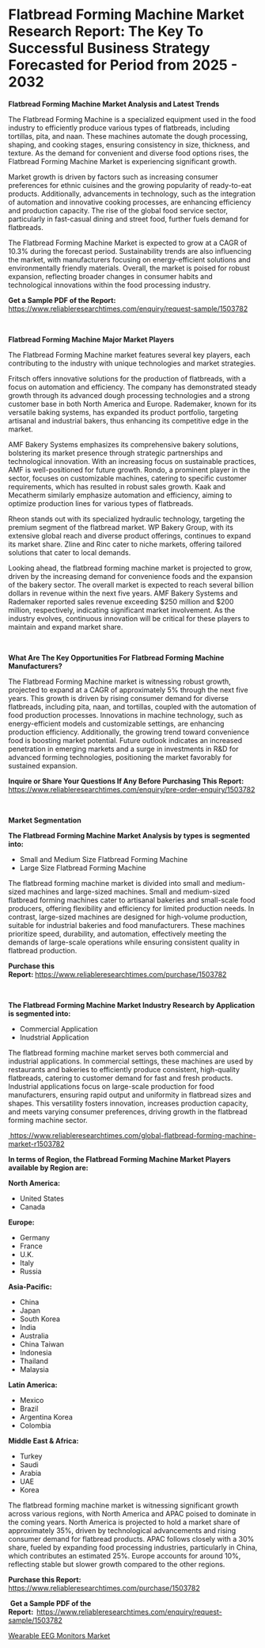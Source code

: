 <p><h1>Flatbread Forming Machine Market Research Report: The Key To Successful Business Strategy Forecasted for Period from 2025 - 2032</h1></p><p><strong>Flatbread Forming Machine Market Analysis and Latest Trends</strong></p>
<p><p>The Flatbread Forming Machine is a specialized equipment used in the food industry to efficiently produce various types of flatbreads, including tortillas, pita, and naan. These machines automate the dough processing, shaping, and cooking stages, ensuring consistency in size, thickness, and texture. As the demand for convenient and diverse food options rises, the Flatbread Forming Machine Market is experiencing significant growth.</p><p>Market growth is driven by factors such as increasing consumer preferences for ethnic cuisines and the growing popularity of ready-to-eat products. Additionally, advancements in technology, such as the integration of automation and innovative cooking processes, are enhancing efficiency and production capacity. The rise of the global food service sector, particularly in fast-casual dining and street food, further fuels demand for flatbreads.</p><p>The Flatbread Forming Machine Market is expected to grow at a CAGR of 10.3% during the forecast period. Sustainability trends are also influencing the market, with manufacturers focusing on energy-efficient solutions and environmentally friendly materials. Overall, the market is poised for robust expansion, reflecting broader changes in consumer habits and technological innovations within the food processing industry.</p></p>
<p><strong>Get a Sample PDF of the Report:&nbsp;</strong> <a href="https://www.reliableresearchtimes.com/enquiry/request-sample/1503782?utm_campaign=2934&utm_medium=2&utm_source=Github&utm_content=ia&utm_term=23032025&utm_id=flatbread-forming-machine">https://www.reliableresearchtimes.com/enquiry/request-sample/1503782</a></p>
<p>&nbsp;</p>
<p><strong>Flatbread Forming Machine Major Market Players</strong></p>
<p><p>The Flatbread Forming Machine market features several key players, each contributing to the industry with unique technologies and market strategies. </p><p>Fritsch offers innovative solutions for the production of flatbreads, with a focus on automation and efficiency. The company has demonstrated steady growth through its advanced dough processing technologies and a strong customer base in both North America and Europe. Rademaker, known for its versatile baking systems, has expanded its product portfolio, targeting artisanal and industrial bakers, thus enhancing its competitive edge in the market.</p><p>AMF Bakery Systems emphasizes its comprehensive bakery solutions, bolstering its market presence through strategic partnerships and technological innovation. With an increasing focus on sustainable practices, AMF is well-positioned for future growth. Rondo, a prominent player in the sector, focuses on customizable machines, catering to specific customer requirements, which has resulted in robust sales growth. Kaak and Mecatherm similarly emphasize automation and efficiency, aiming to optimize production lines for various types of flatbreads.</p><p>Rheon stands out with its specialized hydraulic technology, targeting the premium segment of the flatbread market. WP Bakery Group, with its extensive global reach and diverse product offerings, continues to expand its market share. Zline and Rinc cater to niche markets, offering tailored solutions that cater to local demands.</p><p>Looking ahead, the flatbread forming machine market is projected to grow, driven by the increasing demand for convenience foods and the expansion of the bakery sector. The overall market is expected to reach several billion dollars in revenue within the next five years. AMF Bakery Systems and Rademaker reported sales revenue exceeding $250 million and $200 million, respectively, indicating significant market involvement. As the industry evolves, continuous innovation will be critical for these players to maintain and expand market share.</p></p>
<p>&nbsp;</p>
<p><strong>What Are The Key Opportunities For Flatbread Forming Machine Manufacturers?</strong></p>
<p><p>The Flatbread Forming Machine market is witnessing robust growth, projected to expand at a CAGR of approximately 5% through the next five years. This growth is driven by rising consumer demand for diverse flatbreads, including pita, naan, and tortillas, coupled with the automation of food production processes. Innovations in machine technology, such as energy-efficient models and customizable settings, are enhancing production efficiency. Additionally, the growing trend toward convenience food is boosting market potential. Future outlook indicates an increased penetration in emerging markets and a surge in investments in R&D for advanced forming technologies, positioning the market favorably for sustained expansion.</p></p>
<p><strong>Inquire or Share Your Questions If Any Before Purchasing This Report:</strong> <a href="https://www.reliableresearchtimes.com/enquiry/pre-order-enquiry/1503782?utm_campaign=2934&utm_medium=2&utm_source=Github&utm_content=ia&utm_term=23032025&utm_id=flatbread-forming-machine">https://www.reliableresearchtimes.com/enquiry/pre-order-enquiry/1503782</a></p>
<p>&nbsp;</p>
<p><strong>Market Segmentation</strong></p>
<p><strong>The Flatbread Forming Machine Market Analysis by types is segmented into:</strong></p>
<p><ul><li>Small and Medium Size Flatbread Forming Machine</li><li>Large Size Flatbread Forming Machine</li></ul></p>
<p><p>The flatbread forming machine market is divided into small and medium-sized machines and large-sized machines. Small and medium-sized flatbread forming machines cater to artisanal bakeries and small-scale food producers, offering flexibility and efficiency for limited production needs. In contrast, large-sized machines are designed for high-volume production, suitable for industrial bakeries and food manufacturers. These machines prioritize speed, durability, and automation, effectively meeting the demands of large-scale operations while ensuring consistent quality in flatbread production.</p></p>
<p><strong>Purchase this Report:&nbsp;</strong><a href="https://www.reliableresearchtimes.com/purchase/1503782?utm_campaign=2934&utm_medium=2&utm_source=Github&utm_content=ia&utm_term=23032025&utm_id=flatbread-forming-machine">https://www.reliableresearchtimes.com/purchase/1503782</a></p>
<p>&nbsp;</p>
<p><strong>The Flatbread Forming Machine Market Industry Research by Application is segmented into:</strong></p>
<p><ul><li>Commercial Application</li><li>Inudstrial Application</li></ul></p>
<p><p>The flatbread forming machine market serves both commercial and industrial applications. In commercial settings, these machines are used by restaurants and bakeries to efficiently produce consistent, high-quality flatbreads, catering to customer demand for fast and fresh products. Industrial applications focus on large-scale production for food manufacturers, ensuring rapid output and uniformity in flatbread sizes and shapes. This versatility fosters innovation, increases production capacity, and meets varying consumer preferences, driving growth in the flatbread forming machine sector.</p></p>
<p><a href="https://www.reliableresearchtimes.com/global-flatbread-forming-machine-market-r1503782?utm_campaign=2934&utm_medium=2&utm_source=Github&utm_content=ia&utm_term=23032025&utm_id=flatbread-forming-machine">&nbsp;https://www.reliableresearchtimes.com/global-flatbread-forming-machine-market-r1503782</a></p>
<p><strong>In terms of Region, the Flatbread Forming Machine Market Players available by Region are:</strong></p>
<p>
    <p> <strong> North America: </strong>
        <ul>
            <li>United States</li>
            <li>Canada</li>
        </ul>
        </p> 
    <p> <strong> Europe: </strong>
        <ul>
            <li>Germany</li>
            <li>France</li>
            <li>U.K.</li>
            <li>Italy</li>
            <li>Russia</li>
        </ul>
        </p> 
    <p> <strong> Asia-Pacific: </strong>
        <ul>
            <li>China</li>
            <li>Japan</li>
            <li>South Korea</li>
            <li>India</li>
            <li>Australia</li>
            <li>China Taiwan</li>
            <li>Indonesia</li>
            <li>Thailand</li>
            <li>Malaysia</li>
        </ul>
        </p> 
    <p> <strong> Latin America: </strong>
        <ul>
            <li>Mexico</li>
            <li>Brazil</li>
            <li>Argentina Korea</li>
            <li>Colombia</li>
        </ul>
        </p> 
    <p> <strong> Middle East & Africa: </strong>
        <ul>
            <li>Turkey</li>
            <li>Saudi</li>
            <li>Arabia</li>
            <li>UAE</li>
            <li>Korea</li>
        </ul>
    </p>
    </p>
<p><p>The flatbread forming machine market is witnessing significant growth across various regions, with North America and APAC poised to dominate in the coming years. North America is projected to hold a market share of approximately 35%, driven by technological advancements and rising consumer demand for flatbread products. APAC follows closely with a 30% share, fueled by expanding food processing industries, particularly in China, which contributes an estimated 25%. Europe accounts for around 10%, reflecting stable but slower growth compared to the other regions.</p></p>
<p><strong>Purchase this Report: </strong><a href="https://www.reliableresearchtimes.com/purchase/1503782?utm_campaign=2934&utm_medium=2&utm_source=Github&utm_content=ia&utm_term=23032025&utm_id=flatbread-forming-machine">https://www.reliableresearchtimes.com/purchase/1503782</a></p>
<p>&nbsp;<strong>Get a Sample PDF of the Report:&nbsp;&nbsp;</strong><a href="https://www.reliableresearchtimes.com/enquiry/request-sample/1503782?utm_campaign=2934&utm_medium=2&utm_source=Github&utm_content=ia&utm_term=23032025&utm_id=flatbread-forming-machine">https://www.reliableresearchtimes.com/enquiry/request-sample/1503782</a></p>
<p><strong></strong></p>
<p><p><a href="https://github.com/felishtimoti/Market-Research-Report-List-1/blob/main/wearable-eeg-monitors-market.md?utm_campaign=2934&utm_medium=2&utm_source=Github&utm_content=ia&utm_term=23032025&utm_id=flatbread-forming-machine">Wearable EEG Monitors Market</a></p></p>